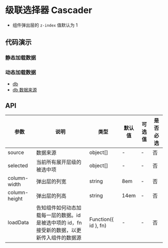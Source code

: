 # 级联选择器 Cascader

- 组件弹出层的 `z-index` 值默认为 1

## 代码演示

### 静态加载数据

<demo-cascader-1 />

### 动态加载数据

<demo-cascader-2 />

- [db](https://github.com/hehe1111/fun-ui/blob/master/tests/fixture/db.js)
- [db 数据来源](https://github.com/eduosi/district/blob/master/district-full.csv)

## API

| 参数          | 说明                                                                                          | 类型                 | 默认值 | 可选值 | 是否必选 |
| ------------- | --------------------------------------------------------------------------------------------- | -------------------- | ------ | ------ | -------- |
| source        | 数据来源                                                                                      | object[]             | -      | -      | 否       |
| selected      | 当前所有展开层级的被选中项                                                                    | object[]             | -      | -      | 否       |
| column-width  | 弹出层的列宽                                                                                  | string               | 8em    | -      | 否       |
| column-height | 弹出层的列高                                                                                  | string               | 14em   | -      | 否       |
| loadData      | 告知组件如何动态加载每一层的数据。id 是被选中项的 id，fn 接受新的数据，以更新传入组件的数据源 | Function({ id }, fn) | -      | -      | 否       |
